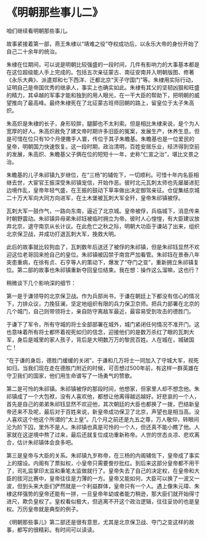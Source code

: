 # 《明朝那些事儿二》

咱们继续看明朝那些事儿。

故事紧接着第一部，燕王朱棣以“靖难之役”夺权成功后，以永乐大帝的身份开始了自己二十余年的统治。

朱棣在位期间，可以说是明朝比较强盛的一段时间，几件有影响力的大事基本都是在这位超级能人手上完成的。包括五次亲征蒙古、南征安南并入明朝版图、修著《永乐大典》、派遣郑和七下西洋、迁都北京“天子守国门”等。朱棣用实际行动，证明自己是帝国优秀的继承人，事实上也确实如此。朱棣有其父的坚韧凶狠和旺盛的精力，其卓越的军事才能和独到的用人眼光，在一干大臣的帮助下，把明朝的威望推向了最高峰。最终朱棣死在了北征蒙古班师回朝的路上，留皇位于太子朱高炽。

朱高炽是朱棣的长子，身形较胖，腿脚也不太利索。但是相比朱棣来说，是个为人宽厚的好人。朱高炽赦免了建文帝时期许多旧臣的冤案，发展生产，休养生息。但是可惜在位只有10个月便撒手人寰，传位于其子朱瞻基。朱瞻基也是一位爱民的皇帝，明朝国力快速恢复。这一段时期，政治清明，百姓安居乐业，经济得到空前的发展，朱高炽、朱瞻基父子俩在位的短短十一年，史称“仁宣之治”，堪比文景之治。

朱瞻基的儿子朱祁镇九岁继位，在“三杨”的辅佐下，一切顺利。可惜十年内名臣相继去世，大宦官王振深受朱祁镇宠信，开始作恶。彼时北元瓦刺太师也先屡屡进犯边境作乱，皇帝年轻气盛，在王振的鼓动下草率做出决定御驾亲征。仓促集结京城二十万大军向大同方向进军，在土木堡被瓦刺大军全歼，皇帝朱祁镇被俘。

瓦刺大军一鼓作气，一路向东南，逼近了北京城。皇帝被俘，兵临城下，消息传来时朝野震动。朱祁镇异母弟朱祁钰被临时拥立为帝。彼时人心惶惶，有大臣建议放弃北京，退守南京从长计议。在此危亡之秋之际，明朝大功臣于谦站了出来，组织北京保卫战，并成功打退瓦刺大军，挽救大明。

此后的故事就比较狗血了，瓦刺数年后送还了被俘的朱祁镇，但是朱祁钰显然不欢迎这位老哥回来抢自己的皇位。朱祁镇被囚禁于南宫严加看管。朱祁钰在景泰八年突患重病，在徐有贞、石亨等人的策动下，爆发了“夺门之变”，重新拥立朱祁镇复位。第二部的故事也朱祁镇重新夺回皇位结束。我在想：操作这么溜嘛，这也行？

稍微谈下几个影响深的细节：

第一是于谦领导的北京保卫战。作为兵部尚书，于谦在朝廷上下都没有信心的情况下，力排众议，力挽狂澜，坚定地组织有限的兵力保卫京师。把兵力部署在北京的几个城门，自己则带领将士，亲自防守离敌军最近，最容易受到攻击的德胜门。

于谦下了军令，所有守城的将士全部部署在城外，城门紧闭任何情况不准开门。这也意味着所有将士都怀着视死如归的信念，迎接他们的是数万杀红了眼的瓦刺大军，身后是城里的家人孩子，背后是大明数万万的黎民百姓。人在城在，城破国亡！

“在于谦的身后，德胜门缓缓的关闭”，于谦和几万将士一同加入了守城大军，视死如归。当我们现在走在德胜门附近的时候，可否想过500年前，有这样一群英雄在守卫我们的国家，他们用生命谱写了一场勇气的赞歌。

第二是可怜的朱祁镇。朱祁镇被俘的那段时间，他想家，但家里人却不想念他。朱祁镇成了一个大包袱，没有人喜欢他，都想让他离得越远越好。好悲哀的一个人，首先是自己的弟弟朱祁钰显然不欢迎他，其次朝廷的大臣也都换了一拨，巴结新皇帝还来不及呢，最后对于百姓来说，新皇帝成功保卫了北京，声望也是相当高。没人喜欢这个他这个所谓的“太上皇”。几个月之前还是九五之尊，万人敬仰，转眼间沦为阶下囚，里外不是人。朱祁镇也真是可怜的一个人，但还真不能小瞧了他。人家就在这逆境中熬了过来，最后还就复位成功重新称帝。人世的世态炎凉、悲欢离合，估计朱祁镇体会良多吧。


第三是皇帝与大臣的关系。朱祁镇九岁称帝，在三杨的内阁辅佐下，皇帝成了事实上的摆设。内阁有了票拟权，小皇帝只需要誊抄批红。到后来这部分皇帝都不用干了，司礼监掌印太监和秉笔太监做就行了。皇帝失去了自己的决定权，在皇帝和大臣的拔河比赛中，皇帝往往是力薄的一方。皇帝又能如何，大臣可以换了一波又一波，但到头来大臣们俨然就是一个利益群体，皇帝只有一个人。遇上像朱元璋、朱棣这样强势的皇帝还能有一拼，一旦皇帝年幼或者能力稍逊，那大臣们就开始得寸进尺，欺负皇权了。皇权看似极大，但逃离不开这个政治逻辑，往往妥协的也是皇权。万历皇帝就是典型的例子。

《明朝那些事儿》第二部还是很有意思，尤其是北京保卫战、夺门之变这样的故事，都写的很精彩。有时间可以读读。


